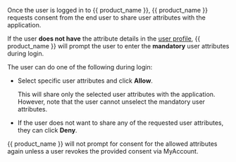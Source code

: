 <!-- markdownlint-disable-next-line -->
Once the user is logged in to {{ product_name }}, {{ product_name }} requests consent from the end user to share user attributes with the application.

If the user **does not have** the attribute details in the [user profile]({{base_path}}/guides/users/manage-customers/#manage-user-profiles), {{ product_name }} will prompt the user to enter the **mandatory** user attributes during login.  

The user can do one of the following during login:

- Select specific user attributes and click **Allow**.

    This will share only the selected user attributes with the application. However, note that the user cannot unselect the mandatory user attributes.

- If the user does not want to share any of the requested user attributes, they can click **Deny**.

{{ product_name }} will not prompt for consent for the allowed attributes again unless a user revokes the provided consent via MyAccount.

